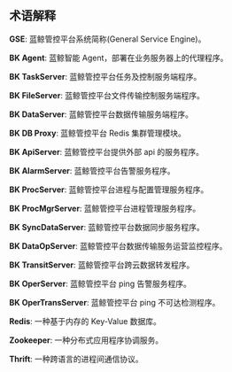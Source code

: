 ## 术语解释

**GSE**:	蓝鲸管控平台系统简称(General Service Engine)。

**BK Agent**: 	蓝鲸智能 Agent，部署在业务服务器上的代理程序。

**BK TaskServer**:	蓝鲸管控平台任务及控制服务端程序。

**BK FileServer**:	蓝鲸管控平台文件传输控制服务端程序。

**BK DataServer**:	蓝鲸管控平台数据传输服务端程序。

**BK DB Proxy**: 	蓝鲸管控平台 Redis 集群管理模块。

**BK ApiServer**:	蓝鲸管控平台提供外部 api 的服务程序。

**BK AlarmServer**:	蓝鲸管控平台告警服务程序。

**BK ProcServer**:	蓝鲸管控平台进程与配置管理服务程序。

**BK ProcMgrServer**:	蓝鲸管控平台进程管理服务程序。

**BK SyncDataServer**:	蓝鲸管控平台数据同步服务程序。

**BK DataOpServer**:	蓝鲸管控平台数据传输服务运营监控程序。

**BK TransitServer**:	蓝鲸管控平台跨云数据转发程序。

**BK OperServer**:	蓝鲸管控平台 ping 告警服务程序。

**BK OperTransServer**:	蓝鲸管控平台 ping 不可达检测程序。

**Redis**:	一种基于内存的 Key-Value 数据库。

**Zookeeper**:	一种分布式应用程序协调服务。

**Thrift**:	一种跨语言的进程间通信协议。
